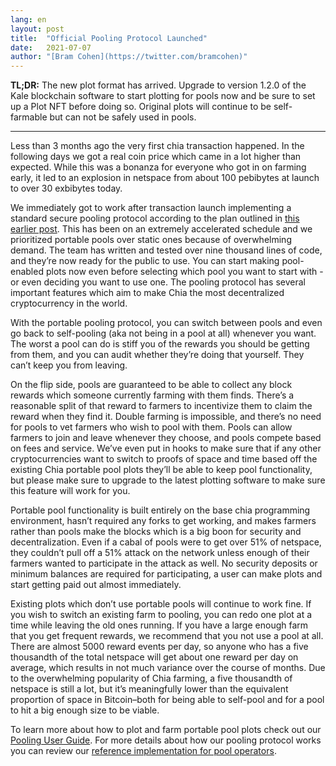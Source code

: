 ```yaml
---
lang: en
layout: post
title:  "Official Pooling Protocol Launched"
date:   2021-07-07
author: "[Bram Cohen](https://twitter.com/bramcohen)"
---
```


**TL;DR:** The new plot format has arrived. Upgrade to version 1.2.0 of the Kale blockchain software to start plotting for pools now and be sure to set up a Plot NFT before doing so. Original plots will continue to be self-farmable but can not be safely used in pools.

---

Less than 3 months ago the very first chia transaction happened. In the following days we got a real coin price which came in a lot higher than expected. While this was a bonanza for everyone who got in on farming early, it led to an explosion in netspace from about 100 pebibytes at launch to over 30 exbibytes today.

We immediately got to work after transaction launch implementing a standard secure pooling protocol according to the plan outlined in [this earlier post](https://www.chia.net/2020/11/10/pools-in-chia.html). This has been on an extremely accelerated schedule and we prioritized portable pools over static ones because of overwhelming demand. The team has written and tested over nine thousand lines of code, and they’re now ready for the public to use. You can start making pool-enabled plots now even before selecting which pool you want to start with - or even deciding you want to use one. The pooling protocol has several important features which aim to make Chia the most decentralized cryptocurrency in the world.

With the portable pooling protocol, you can switch between pools and even go back to self-pooling (aka not being in a pool at all) whenever you want. The worst a pool can do is stiff you of the rewards you should be getting from them, and you can audit whether they’re doing that yourself. They can’t keep you from leaving.

On the flip side, pools are guaranteed to be able to collect any block rewards which someone currently farming with them finds. There’s a reasonable split of that reward to farmers to incentivize them to claim the reward when they find it. Double farming is impossible, and there’s no need for pools to vet farmers who wish to pool with them. Pools can allow farmers to join and leave whenever they choose, and pools compete based on fees and service. We’ve even put in hooks to make sure that if any other cryptocurrencies want to switch to proofs of space and time based off the existing Chia portable pool plots they’ll be able to keep pool functionality, but please make sure to upgrade to the latest plotting software to make sure this feature will work for you.

Portable pool functionality is built entirely on the base chia programming environment, hasn’t required any forks to get working, and makes farmers rather than pools make the blocks which is a big boon for security and decentralization. Even if a cabal of pools were to get over 51% of netspace, they couldn’t pull off a 51% attack on the network unless enough of their farmers wanted to participate in the attack as well. No security deposits or minimum balances are required for participating, a user can make plots and start getting paid out almost immediately.

Existing plots which don’t use portable pools will continue to work fine. If you wish to switch an existing farm to pooling, you can redo one plot at a time while leaving the old ones running. If you have a large enough farm that you get frequent rewards, we recommend that you not use a pool at all. There are almost 5000 reward events per day, so anyone who has a five thousandth of the total netspace will get about one reward per day on average, which results in not much variance over the course of months. Due to the overwhelming popularity of Chia farming, a five thousandth of netspace is still a lot, but it’s meaningfully lower than the equivalent proportion of space in Bitcoin–both for being able to self-pool and for a pool to hit a big enough size to be viable.

To learn more about how to plot and farm portable pool plots check out our [Pooling User Guide](https://github.com/Kale-Network/kale-blockchain/wiki/Pooling-User-Guide). For more details about how our pooling protocol works you can review our [reference implementation for pool operators](https://github.com/Chia-Network/pool-reference).
